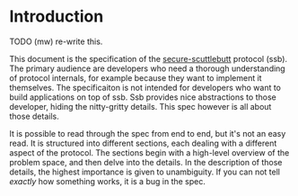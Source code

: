 # Introduction

TODO (mw) re-write this.

This document is the specification of the [secure-scuttlebutt]((https://www.scuttlebutt.nz/)) protocol (ssb). The primary audience are developers who need a thorough understanding of protocol internals, for example because they want to implement it themselves. The specificaiton is not intended for developers who want to build applications on top of ssb. Ssb provides nice abstractions to those developer, hiding the nitty-gritty details. This spec however is all about those details.

It is possible to read through the spec from end to end, but it's not an easy read. It is structured into different sections, each dealing with a different aspect of the protocol. The sections begin with a high-level overview of the problem space, and then delve into the details. In the description of those details, the highest importance is given to unambiguity. If you can not tell *exactly* how something works, it is a bug in the spec.

<!-- TODO add links to test data and rust reference impl -->
